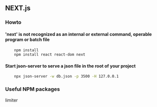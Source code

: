 ## NEXT.js

### Howto

#### 'next' is not recognized as an internal or external command, operable program or batch file

```bash
    npm install
    npm install react react-dom next
```

#### Start json-server to serve a json file in the root of your project

```bash
    npx json-server -w db.json -p 3500 -H 127.0.0.1
```



### Useful NPM packages

limiter






